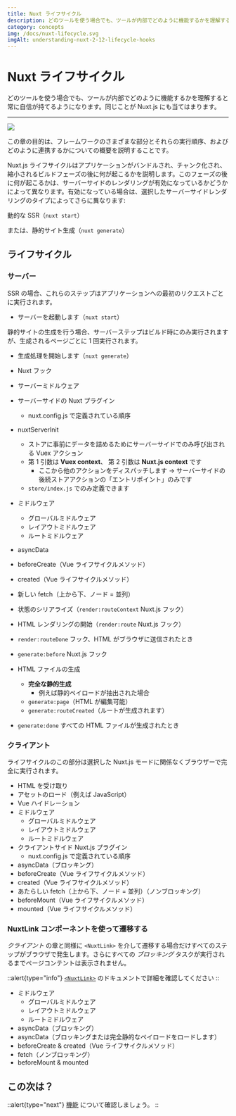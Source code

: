 ```yaml
---
title: Nuxt ライフサイクル
description: どのツールを使う場合でも、ツールが内部でどのように機能するかを理解すると常に自信が持てるようになります。同じことが Nuxt.js にも当てはまります。
category: concepts
img: /docs/nuxt-lifecycle.svg
imgAlt: understanding-nuxt-2-12-lifecycle-hooks
---
```

# Nuxt ライフサイクル

どのツールを使う場合でも、ツールが内部でどのように機能するかを理解すると常に自信が持てるようになります。同じことが Nuxt.js にも当てはまります。

---

![](/img/docs/nuxt-lifecycle.svg)

この章の目的は、フレームワークのさまざまな部分とそれらの実行順序、およびどのように連携するかについての概要を説明することです。

Nuxt.js ライフサイクルはアプリケーションがバンドルされ、チャンク化され、縮小されるビルドフェーズの後に何が起こるかを説明します。このフェーズの後に何が起こるかは、サーバーサイドのレンダリングが有効になっているかどうかによって異なります。有効になっている場合は、選択したサーバーサイドレンダリングのタイプによってさらに異なります:

動的な SSR（`nuxt start`）

または、静的サイト生成（`nuxt generate`）

## ライフサイクル

### サーバー

SSR の場合、これらのステップはアプリケーションへの最初のリクエストごとに実行されます。

- サーバーを起動します（`nuxt start`）

静的サイトの生成を行う場合、サーバーステップはビルド時にのみ実行されますが、生成されるページごとに 1 回実行されます。

- 生成処理を開始します（`nuxt generate`）

- Nuxt フック
- サーバーミドルウェア
- サーバーサイドの Nuxt プラグイン
  - nuxt.config.js で定義されている順序
- nuxtServerInit
  - ストアに事前にデータを詰めるためにサーバーサイドでのみ呼び出される Vuex アクション
  - 第 1 引数は **Vuex context**、 第 2 引数は **Nuxt.js context** です
    - ここから他のアクションをディスパッチします → サーバーサイドの後続ストアアクションの「エントリポイント」のみです
  - `store/index.js` でのみ定義できます
- ミドルウェア
  - グローバルミドルウェア
  - レイアウトミドルウェア
  - ルートミドルウェア
- asyncData
- beforeCreate（Vue ライフサイクルメソッド）
- created（Vue ライフサイクルメソッド）
- 新しい fetch（上から下、ノード = 並列）
- 状態のシリアライズ（`render:routeContext` Nuxt.js フック）

- HTML レンダリングの開始（`render:route` Nuxt.js フック）

- `render:routeDone` フック、HTML がブラウザに送信されたとき

- `generate:before` Nuxt.js フック
- HTML ファイルの生成
  - **完全な静的生成**
    - 例えば静的ペイロードが抽出された場合
  - `generate:page`（HTML が編集可能）
  - `generate:routeCreated`（ルートが生成されます）
- `generate:done` すべての HTML ファイルが生成されたとき

### クライアント

ライフサイクルのこの部分は選択した Nuxt.js モードに関係なくブラウザーで完全に実行されます。

- HTML を受け取り
- アセットのロード（例えば JavaScript）
- Vue ハイドレーション
- ミドルウェア
  - グローバルミドルウェア
  - レイアウトミドルウェア
  - ルートミドルウェア
- クライアントサイド Nuxt.js プラグイン
  - nuxt.config.js で定義されている順序
- asyncData（ブロッキング）
- beforeCreate（Vue ライフサイクルメソッド）
- created（Vue ライフサイクルメソッド）
- あたらしい fetch（上から下、ノード = 並列）（ノンブロッキング）
- beforeMount（Vue ライフサイクルメソッド）
- mounted（Vue ライフサイクルメソッド）

### NuxtLink コンポーネントを使って遷移する

_クライアント_ の章と同様に `<NuxtLink>` を介して遷移する場合だけすべてのステップがブラウザで発生します。さらにすべての _ブロッキング_ タスクが実行されるまでページコンテントは表示されません。

::alert{type="info"}
[`<NuxtLink>`](/docs/features/nuxt-components#the-nuxtlink-component) のドキュメントで詳細を確認してください
::

- ミドルウェア
  - グローバルミドルウェア
  - レイアウトミドルウェア
  - ルートミドルウェア
- asyncData（ブロッキング）
- asyncData（ブロッキングまたは完全静的なペイロードをロードします）
- beforeCreate & created（Vue ライフサイクルメソッド）
- fetch（ノンブロッキング）
- beforeMount & mounted

## この次は？

::alert{type="next"}
[機能](/docs/features/rendering-modes) について確認しましょう。
::
